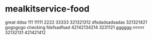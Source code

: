 # mealkitservice-food
great
ddsa
111
11111
2222
33333
321321312
dfsdadsadsadas
321321421
gogogogo
checking
fdsfsadfsad
42142134214
3231121
gggggg
rrrrrrr
32132131
421421412

